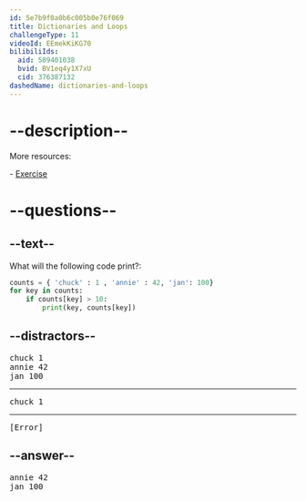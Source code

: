 ```yaml
---
id: 5e7b9f0a0b6c005b0e76f069
title: Dictionaries and Loops
challengeType: 11
videoId: EEmekKiKG70
bilibiliIds:
  aid: 589401038
  bvid: BV1eq4y1X7xU
  cid: 376387132
dashedName: dictionaries-and-loops
---
```


# --description--

More resources:

\- <a href="https://www.youtube.com/watch?v=PrhZ9qwBDD8" target="_blank" rel="noopener noreferrer nofollow">Exercise</a>

# --questions--

## --text--

What will the following code print?:

```python
counts = { 'chuck' : 1 , 'annie' : 42, 'jan': 100}
for key in counts:
    if counts[key] > 10:
        print(key, counts[key])
```

## --distractors--

<pre>chuck 1
annie 42
jan 100</pre>

---

<pre>chuck 1</pre>

---

<pre>[Error]</pre>

## --answer--

<pre>annie 42
jan 100</pre>

